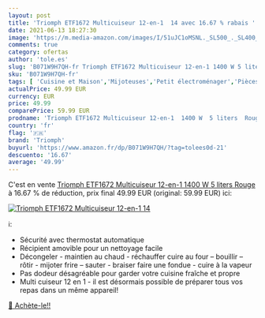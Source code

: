 ```yaml
---
layout: post
title: 'Triomph ETF1672 Multicuiseur 12-en-1  14 avec 16.67 % rabais '
date: 2021-06-13 18:27:30
image: 'https://m.media-amazon.com/images/I/51uJC1oMSNL._SL500_._SL400_.jpg'
comments: true
category: ofertas
author: 'tole.es'
slug: 'B071W9H7QH-fr Triomph ETF1672 Multicuiseur 12-en-1 1400 W 5 liters Rouge'
sku: 'B071W9H7QH-fr'
tags: [ 'Cuisine et Maison','Mijoteuses','Petit électroménager','Pièces et accessoires pour petit électroménager','triomph', ]
actualPrice: 49.99 EUR
currency: EUR
price: 49.99
comparePrice: 59.99 EUR
prodname: 'Triomph ETF1672 Multicuiseur 12-en-1  1400 W  5 liters  Rouge'
country: 'fr'
flag: '🇫🇷'
brand: 'Triomph'
buyurl: 'https://www.amazon.fr/dp/B071W9H7QH/?tag=tolees0d-21'
descuento: '16.67'
average: '49.99'
---
```


C'est en vente [Triomph ETF1672 Multicuiseur 12-en-1  1400 W  5 liters  Rouge](https://www.amazon.fr/dp/B071W9H7QH/?tag=tolees0d-21)  à  16.67 % de réduction, prix final  49.99 EUR (original: 59.99 EUR) ici:

[![Triomph ETF1672 Multicuiseur 12-en-1  14](https://m.media-amazon.com/images/I/51uJC1oMSNL._SL500_._SL400_.jpg)](https://www.amazon.fr/dp/B071W9H7QH/?tag=tolees0d-21)

ℹ️:

- Sécurité avec thermostat automatique
- Récipient amovible pour un nettoyage facile
- Décongeler - maintien au chaud - réchauffer cuire au four – bouillir – rôtir - mijoter frire – sauter - braiser faire une fondue - cuire à la vapeur
- Pas dodeur désagréable pour garder votre cuisine fraîche et propre
- Multi cuiseur 12 en 1 - il est désormais possible de préparer tous vos repas dans un même appareil!

[🛒 Achète-le!!](https://www.amazon.fr/dp/B071W9H7QH/?tag=tolees0d-21)
